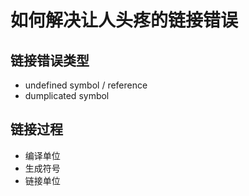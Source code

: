 # 如何解决让人头疼的链接错误

## 链接错误类型

* undefined symbol / reference
* dumplicated symbol

## 链接过程

* 编译单位
* 生成符号
* 链接单位



